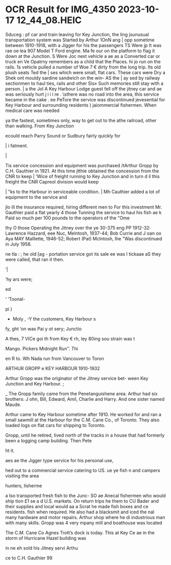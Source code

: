 # OCR Result for IMG_4350 2023-10-17 12_44_08.HEIC

Sduceg : pf car and train leaving for Key Junction,
the ling jsunusual transportation system was Started by Arthur
1OnN ang | opp sometime between 1910-1918, with a Jigger for his the passengers
TS Were jp It was rae oe lea 907 Model T Ford engine. Ma fe our on the platform to flag it down at the Junction.
S Were Joc next vehicle a ae as a Converted car or truck en Ve Opatrny remembers as a child that the
Places. hi jo run on the rails. 1s vehicle pulled a number of Woe 7 € dirty from the long trip. Its old plush seats
Ted the | ses which were small, flat cars. These cars were Dry a Shek ont mouldy sardine sandwich on the win-
AS the | ay sed by railway sectionmen to haul ties, rails and other Sis» Such memories still stay with a person.
| a the Jol A Key Harbour Lodge guest fell off the jitney car and
ae was seriously hurt j i i i
re . \sthere was no road into the area, this service became in the cake . ee PeTore the service was discontinued
jevesential for Key Harbour and surrounding residents )
jaiommercial fishermen. When medical care was needed

ya the fastest, sometimes only, way to get out to the
athe railroad, other than walking. From Key Junction

ecould reach Parry Sound or Sudbury fairly quickly for

|
i
fatment.

|

Tis service concession and equipment was purchased
/tArthur Gropp by C.H. Gauthier in 1921. At this time
jtthie obtained the concession from the CNR to keep
| ‘Wice of freight running to Key Junction and in turn
d il this freight the CNR Capreol division would keep

| "ks to the Harbour in serviceable condition.
| Mh Cauthier added a lot of equipment to the service and

jlo ill the insurance required, hiring different men to
For this investment Mr. Gauthier paid a flat yearly
4 those Tunning the service to haul his fish ae
k Paid so much per 100 pounds to the operators of the
"Ome

thy O those Operating the Jitney over the ye 30-375
eng PP 1912-32: Lawrence Hazzard, eee
Nuc, Melntosh, 1937-44; Bob Currie and J oan oo
Aya MAY Malllette, 1946-52; Robert (Pat) McIntosh,
lhe "Was discontinued in July 1958.

ne tla : ; he old
[ag - portation service got its sale ee was
I tickaae aS they were called, that ran it then.

‘|

‘hy
ars were;

ed

‘ ‘Toonal-

pi )

* Moly , -Y the customers, Key Harbour s

fy, ght ‘on was
Pai y ot sery; Junctio

A thes, 7 VICe goi th from Key €
rh, ley 80ing sou strain was t

Mango. Pickers Midnight Run’’. Thi

en
R to. Wh
Nada run from Vancouver to Toron

ARTHUR GROPP e KEY HARBOUR 1910-1932

Arthur Gropp was the originator of the Jitney service bet-
ween Key Junction and Key Harbour. ;

_ The Gropp family came from the Penetanguishene area.
Arthur had six brothers: J ohn, Bill, Edward, Amil, Charlie
and Harry. And one sister named Maude.

Arthur came to Key Harbour sometime after 1910. He
worked for and ran a small sawmill at the Harbour for the
C.M. Cane Co., of Toronto. They also loaded logs on flat
cars for shipping to Toronto.

Gropp, until he retired, lived north of the tracks in a house
that had formerly been a logging camp building. Then Pete

ht it.

aes ae the Jigger type service for his personal use,

hed out to a commercial service catering to US.
ue ye fish n and campers visiting the area

hunters, lisherme

a Iso transported fresh fish to the Junc-
SO ae Anecal fishermen who would ship
tion £1 se a d U.S. markets. On return trips he
them to CU Bader and their supplies and local
would aa a Scrat he made fish boxes and ce
residents. fish when required. He also had a blacksmit
and iced the nal many hardware and motor repairs. Arthur
shop where he di industrious man with many skills.
Gropp was 4 very mpany mill and boathouse was located

The C.M. Cane Co Agnes Trott’s dock is today. This
at Key Ce ae in the storm of Hurricane Hazel
building was

in ne eh sold his Jitney servi
Arthu

ce to C.H. Gauthier
99

